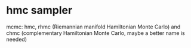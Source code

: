 # hmc sampler
mcmc: hmc, rhmc (Riemannian manifold Hamiltonian Monte Carlo) and chmc (complementary Hamiltonian Monte Carlo, maybe a better name is needed)
